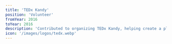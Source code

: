 ```yaml
---
title: 'TEDx Kandy'
position: 'Volunteer'
fromYear: 2016
toYear: 2016
description: 'Contributed to organizing TEDx Kandy, helping create a platform for sharing innovative ideas and inspiring conversations in the local community.'
icon: '/images/logos/tedx.webp'
---
```

